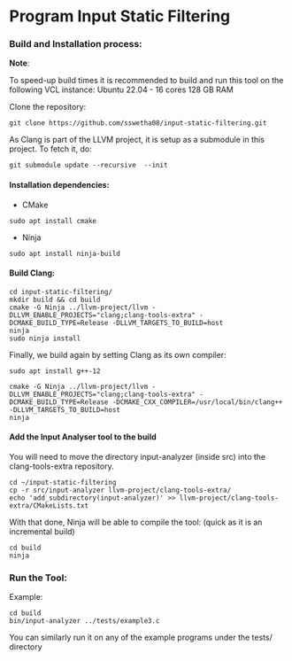 # Program Input Static Filtering

### Build and Installation process:

**Note**: 

To speed-up build times it is recommended to build and run this tool on the following VCL instance:
Ubuntu 22.04 - 16 cores 128 GB RAM

Clone the repository: 

` git clone https://github.com/sswetha08/input-static-filtering.git `

As Clang is part of the LLVM project, it is setup as a submodule in this project. To fetch it, do:

` git submodule update --recursive  --init `

#### Installation dependencies:
* CMake

`sudo apt install cmake`
* Ninja

`sudo apt install ninja-build`

#### Build Clang:

```
cd input-static-filtering/
mkdir build && cd build
cmake -G Ninja ../llvm-project/llvm -DLLVM_ENABLE_PROJECTS="clang;clang-tools-extra" -DCMAKE_BUILD_TYPE=Release -DLLVM_TARGETS_TO_BUILD=host
ninja
sudo ninja install
```

Finally, we build again by setting Clang as its own compiler:
```
sudo apt install g++-12

cmake -G Ninja ../llvm-project/llvm -DLLVM_ENABLE_PROJECTS="clang;clang-tools-extra" -DCMAKE_BUILD_TYPE=Release -DCMAKE_CXX_COMPILER=/usr/local/bin/clang++ -DLLVM_TARGETS_TO_BUILD=host
ninja
```

#### Add the Input Analyser tool to the build

You will need to move the directory input-analyzer (inside src) into the clang-tools-extra repository.

```
cd ~/input-static-filtering
cp -r src/input-analyzer llvm-project/clang-tools-extra/
echo 'add_subdirectory(input-analyzer)' >> llvm-project/clang-tools-extra/CMakeLists.txt
```

With that done, Ninja will be able to compile the tool: (quick as it is an incremental build)

```
cd build
ninja  
```
### Run the Tool:

Example: 
```
cd build
bin/input-analyzer ../tests/example3.c 
```
You can similarly run it on any of the example programs under the tests/ directory


